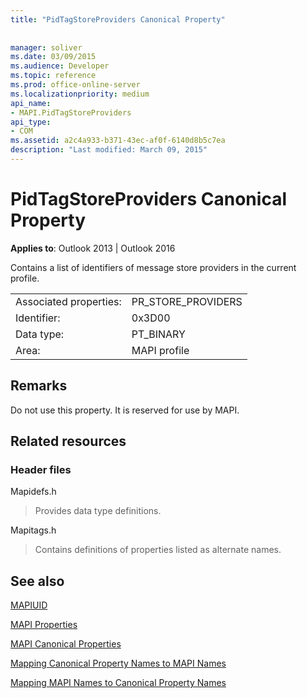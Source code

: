 ```yaml
---
title: "PidTagStoreProviders Canonical Property"
 
 
manager: soliver
ms.date: 03/09/2015
ms.audience: Developer
ms.topic: reference
ms.prod: office-online-server
ms.localizationpriority: medium
api_name:
- MAPI.PidTagStoreProviders
api_type:
- COM
ms.assetid: a2c4a933-b371-43ec-af0f-6140d8b5c7ea
description: "Last modified: March 09, 2015"
---
```


# PidTagStoreProviders Canonical Property

  
  
**Applies to**: Outlook 2013 | Outlook 2016 
  
Contains a list of identifiers of message store providers in the current profile.
  
|||
|:-----|:-----|
|Associated properties:  <br/> |PR_STORE_PROVIDERS  <br/> |
|Identifier:  <br/> |0x3D00  <br/> |
|Data type:  <br/> |PT_BINARY  <br/> |
|Area:  <br/> |MAPI profile  <br/> |
   
## Remarks

Do not use this property. It is reserved for use by MAPI.
  
## Related resources

### Header files

Mapidefs.h
  
> Provides data type definitions.
    
Mapitags.h
  
> Contains definitions of properties listed as alternate names.
    
## See also



[MAPIUID](mapiuid.md)


[MAPI Properties](mapi-properties.md)
  
[MAPI Canonical Properties](mapi-canonical-properties.md)
  
[Mapping Canonical Property Names to MAPI Names](mapping-canonical-property-names-to-mapi-names.md)
  
[Mapping MAPI Names to Canonical Property Names](mapping-mapi-names-to-canonical-property-names.md)

